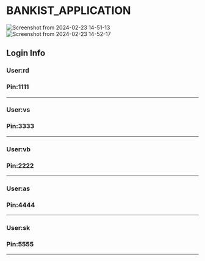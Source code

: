 # BANKIST_APPLICATION
![Screenshot from 2024-02-23 14-51-13](https://github.com/DeoreRohit4/Bankist-App/assets/102886808/de1fc866-2c02-408f-8d61-b79404cce792)
![Screenshot from 2024-02-23 14-52-17](https://github.com/DeoreRohit4/Bankist-App/assets/102886808/37b07b74-b394-4fe9-86bb-0f0c082774ee)

## Login Info

### User:rd
### Pin:1111
---------------
### User:vs
### Pin:3333
---------------
### User:vb
### Pin:2222
---------------
### User:as
### Pin:4444
---------------
### User:sk
### Pin:5555 
---------------
